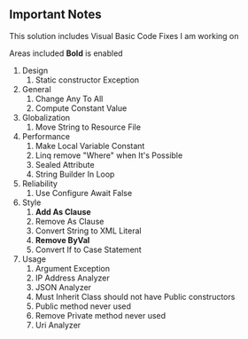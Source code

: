 ## Important Notes
This solution includes Visual Basic Code Fixes I am working on

Areas included
 **Bold** is enabled
1. Design
   1. Static constructor Exception
2. General
   1. Change Any To All
   2. Compute Constant Value
3. Globalization
   1. Move String to Resource File
4. Performance
   1. Make Local Variable Constant
   2. Linq remove "Where" when It's Possible
   3. Sealed Attribute
   4. String Builder In Loop
5. Reliability
   1. Use Configure Await False 
6. Style
   1. **Add As Clause** 
   2. Remove As Clause
   3. Convert String to XML Literal
   4. **Remove ByVal**
   5. Convert If to Case Statement
7. Usage
   1. Argument Exception
   2. IP Address Analyzer
   3. JSON Analyzer
   4. Must Inherit Class should not have Public constructors
   5. Public method never used
   6. Remove Private method never used
   7. Uri Analyzer
